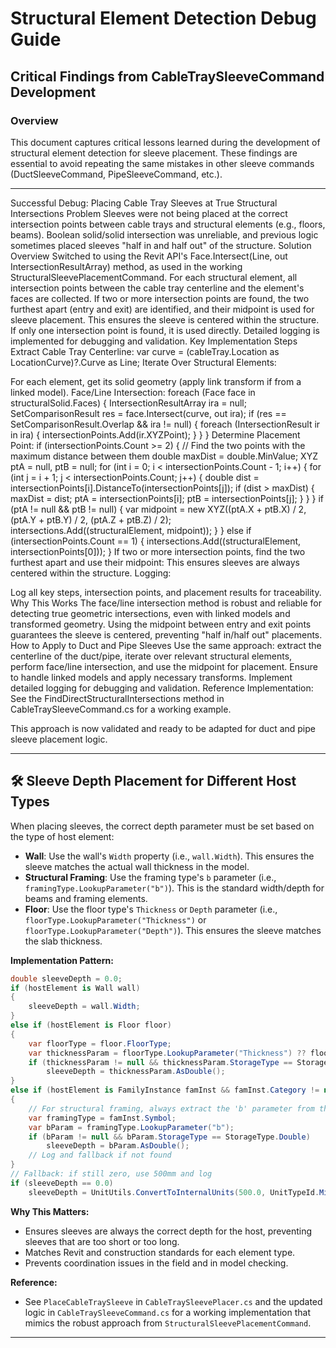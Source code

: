 # Structural Element Detection Debug Guide

## Critical Findings from CableTraySleeveCommand Development

### Overview
This document captures critical lessons learned during the development of structural element detection for sleeve placement. These findings are essential to avoid repeating the same mistakes in other sleeve commands (DuctSleeveCommand, PipeSleeveCommand, etc.).

---
Successful Debug: Placing Cable Tray Sleeves at True Structural Intersections
Problem
Sleeves were not being placed at the correct intersection points between cable trays and structural elements (e.g., floors, beams).
Boolean solid/solid intersection was unreliable, and previous logic sometimes placed sleeves "half in and half out" of the structure.
Solution Overview
Switched to using the Revit API's Face.Intersect(Line, out IntersectionResultArray) method, as used in the working StructuralSleevePlacementCommand.
For each structural element, all intersection points between the cable tray centerline and the element's faces are collected.
If two or more intersection points are found, the two furthest apart (entry and exit) are identified, and their midpoint is used for sleeve placement. This ensures the sleeve is centered within the structure.
If only one intersection point is found, it is used directly.
Detailed logging is implemented for debugging and validation.
Key Implementation Steps
Extract Cable Tray Centerline:
var curve = (cableTray.Location as LocationCurve)?.Curve as Line;
Iterate Over Structural Elements:

For each element, get its solid geometry (apply link transform if from a linked model).
Face/Line Intersection:
foreach (Face face in structuralSolid.Faces)
{
    IntersectionResultArray ira = null;
    SetComparisonResult res = face.Intersect(curve, out ira);
    if (res == SetComparisonResult.Overlap && ira != null)
    {
        foreach (IntersectionResult ir in ira)
        {
            intersectionPoints.Add(ir.XYZPoint);
        }
    }
}
Determine Placement Point:
if (intersectionPoints.Count >= 2)
{
    // Find the two points with the maximum distance between them
    double maxDist = double.MinValue;
    XYZ ptA = null, ptB = null;
    for (int i = 0; i < intersectionPoints.Count - 1; i++)
    {
        for (int j = i + 1; j < intersectionPoints.Count; j++)
        {
            double dist = intersectionPoints[i].DistanceTo(intersectionPoints[j]);
            if (dist > maxDist)
            {
                maxDist = dist;
                ptA = intersectionPoints[i];
                ptB = intersectionPoints[j];
            }
        }
    }
    if (ptA != null && ptB != null)
    {
        var midpoint = new XYZ((ptA.X + ptB.X) / 2, (ptA.Y + ptB.Y) / 2, (ptA.Z + ptB.Z) / 2);
        intersections.Add((structuralElement, midpoint));
    }
}
else if (intersectionPoints.Count == 1)
{
    intersections.Add((structuralElement, intersectionPoints[0]));
}
If two or more intersection points, find the two furthest apart and use their midpoint:
This ensures sleeves are always centered within the structure.
Logging:

Log all key steps, intersection points, and placement results for traceability.
Why This Works
The face/line intersection method is robust and reliable for detecting true geometric intersections, even with linked models and transformed geometry.
Using the midpoint between entry and exit points guarantees the sleeve is centered, preventing "half in/half out" placements.
How to Apply to Duct and Pipe Sleeves
Use the same approach: extract the centerline of the duct/pipe, iterate over relevant structural elements, perform face/line intersection, and use the midpoint for placement.
Ensure to handle linked models and apply necessary transforms.
Implement detailed logging for debugging and validation.
Reference Implementation:
See the FindDirectStructuralIntersections method in CableTraySleeveCommand.cs for a working example.

This approach is now validated and ready to be adapted for duct and pipe sleeve placement logic.

---

## 🛠️ Sleeve Depth Placement for Different Host Types

When placing sleeves, the correct depth parameter must be set based on the type of host element:

- **Wall**: Use the wall's `Width` property (i.e., `wall.Width`). This ensures the sleeve matches the actual wall thickness in the model.
- **Structural Framing**: Use the framing type's `b` parameter (i.e., `framingType.LookupParameter("b")`). This is the standard width/depth for beams and framing elements.
- **Floor**: Use the floor type's `Thickness` or `Depth` parameter (i.e., `floorType.LookupParameter("Thickness")` or `floorType.LookupParameter("Depth")`). This ensures the sleeve matches the slab thickness.

**Implementation Pattern:**
```csharp
double sleeveDepth = 0.0;
if (hostElement is Wall wall)
{
    sleeveDepth = wall.Width;
}
else if (hostElement is Floor floor)
{
    var floorType = floor.FloorType;
    var thicknessParam = floorType.LookupParameter("Thickness") ?? floorType.LookupParameter("Depth");
    if (thicknessParam != null && thicknessParam.StorageType == StorageType.Double)
        sleeveDepth = thicknessParam.AsDouble();
}
else if (hostElement is FamilyInstance famInst && famInst.Category != null && famInst.Category.Id.IntegerValue == (int)BuiltInCategory.OST_StructuralFraming)
{
    // For structural framing, always extract the 'b' parameter from the Symbol (type)
    var framingType = famInst.Symbol;
    var bParam = framingType.LookupParameter("b");
    if (bParam != null && bParam.StorageType == StorageType.Double)
        sleeveDepth = bParam.AsDouble();
    // Log and fallback if not found
}
// Fallback: if still zero, use 500mm and log
if (sleeveDepth == 0.0)
    sleeveDepth = UnitUtils.ConvertToInternalUnits(500.0, UnitTypeId.Millimeters);
```

**Why This Matters:**
- Ensures sleeves are always the correct depth for the host, preventing sleeves that are too short or too long.
- Matches Revit and construction standards for each element type.
- Prevents coordination issues in the field and in model checking.

**Reference:**
- See `PlaceCableTraySleeve` in `CableTraySleevePlacer.cs` and the updated logic in `CableTraySleeveCommand.cs` for a working implementation that mimics the robust approach from `StructuralSleevePlacementCommand`.

---